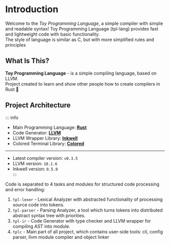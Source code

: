 # Introduction

Welcome to the _Toy Programming Language_, a simple compiler with simple and readable syntax!
Toy Programming Language (tpl-lang) provides fast and lightweight code with basic functionality. <br/>
The style of language is similar as C, but with more simplified rules and principles

## What Is This?

**Toy Programming Language** - is a simple compiling language, based on LLVM. <br/>
Project created to learn and show other people how to create compilers in Rust 🦀


## Project Architecture
::: info

* Main Programming Language: **[Rust](https://www.rust-lang.org/)**
* Code Generator: **[LLVM](https://llvm.org)**
* LLVM Wrapper Library: **[Inkwell](https://github.com/TheDan64/inkwell)**
* Colored Terminal Library: **[Colored](https://crates.io/crates/colored)**
----
- Latest compiler version: `v0.3.5` <br/>
- LLVM version: `18.1.6` <br/>
- Inkwell version: `0.5.0` <br/>
:::

Code is separated to 4 tasks and modules for structured code processing and error handling:
1. `tpl-lexer` - Lexical Analyzer with abstracted functionality of processing source code into tokens.
2. `tpl-parser` - Parsing Analyzer, a tool which turns tokens into distributed abstract syntax tree with priorities.
3. `tpl-ir` - Code Generator with type checker and LLVM wrapper for compiling AST into module.
4. `tplc` - Main part of all project, which contains user-side tools: cli, config parser, llvm module compiler and object linker
